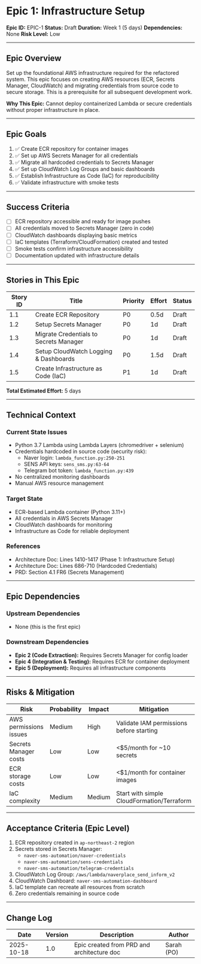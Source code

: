 # Epic 1: Infrastructure Setup

**Epic ID:** EPIC-1
**Status:** Draft
**Duration:** Week 1 (5 days)
**Dependencies:** None
**Risk Level:** Low

---

## Epic Overview

Set up the foundational AWS infrastructure required for the refactored system. This epic focuses on creating AWS resources (ECR, Secrets Manager, CloudWatch) and migrating credentials from source code to secure storage. This is a prerequisite for all subsequent development work.

**Why This Epic:** Cannot deploy containerized Lambda or secure credentials without proper infrastructure in place.

---

## Epic Goals

1. ✅ Create ECR repository for container images
2. ✅ Set up AWS Secrets Manager for all credentials
3. ✅ Migrate all hardcoded credentials to Secrets Manager
4. ✅ Set up CloudWatch Log Groups and basic dashboards
5. ✅ Establish Infrastructure as Code (IaC) for reproducibility
6. ✅ Validate infrastructure with smoke tests

---

## Success Criteria

- [ ] ECR repository accessible and ready for image pushes
- [ ] All credentials moved to Secrets Manager (zero in code)
- [ ] CloudWatch dashboards displaying basic metrics
- [ ] IaC templates (Terraform/CloudFormation) created and tested
- [ ] Smoke tests confirm infrastructure accessibility
- [ ] Documentation updated with infrastructure details

---

## Stories in This Epic

| Story ID | Title | Priority | Effort | Status |
|----------|-------|----------|--------|--------|
| 1.1 | Create ECR Repository | P0 | 0.5d | Draft |
| 1.2 | Setup Secrets Manager | P0 | 1d | Draft |
| 1.3 | Migrate Credentials to Secrets Manager | P0 | 1d | Draft |
| 1.4 | Setup CloudWatch Logging & Dashboards | P0 | 1.5d | Draft |
| 1.5 | Create Infrastructure as Code (IaC) | P1 | 1d | Draft |

**Total Estimated Effort:** 5 days

---

## Technical Context

### Current State Issues
- Python 3.7 Lambda using Lambda Layers (chromedriver + selenium)
- Credentials hardcoded in source code (security risk):
  - Naver login: `lambda_function.py:250-251`
  - SENS API keys: `sens_sms.py:63-64`
  - Telegram bot token: `lambda_function.py:439`
- No centralized monitoring dashboards
- Manual AWS resource management

### Target State
- ECR-based Lambda container (Python 3.11+)
- All credentials in AWS Secrets Manager
- CloudWatch dashboards for monitoring
- Infrastructure as Code for reliable deployment

### References
- Architecture Doc: Lines 1410-1417 (Phase 1: Infrastructure Setup)
- Architecture Doc: Lines 686-710 (Hardcoded Credentials)
- PRD: Section 4.1 FR6 (Secrets Management)

---

## Epic Dependencies

### Upstream Dependencies
- None (this is the first epic)

### Downstream Dependencies
- **Epic 2 (Code Extraction):** Requires Secrets Manager for config loader
- **Epic 4 (Integration & Testing):** Requires ECR for container deployment
- **Epic 5 (Deployment):** Requires all infrastructure components

---

## Risks & Mitigation

| Risk | Probability | Impact | Mitigation |
|------|-------------|--------|------------|
| AWS permissions issues | Medium | High | Validate IAM permissions before starting |
| Secrets Manager costs | Low | Low | <$5/month for ~10 secrets |
| ECR storage costs | Low | Low | <$1/month for container images |
| IaC complexity | Medium | Medium | Start with simple CloudFormation/Terraform |

---

## Acceptance Criteria (Epic Level)

1. ECR repository created in `ap-northeast-2` region
2. Secrets stored in Secrets Manager:
   - `naver-sms-automation/naver-credentials`
   - `naver-sms-automation/sens-credentials`
   - `naver-sms-automation/telegram-credentials`
3. CloudWatch Log Group: `/aws/lambda/naverplace_send_inform_v2`
4. CloudWatch Dashboard: `naver-sms-automation-dashboard`
5. IaC template can recreate all resources from scratch
6. Zero credentials remaining in source code

---

## Change Log

| Date | Version | Description | Author |
|------|---------|-------------|--------|
| 2025-10-18 | 1.0 | Epic created from PRD and architecture doc | Sarah (PO) |
